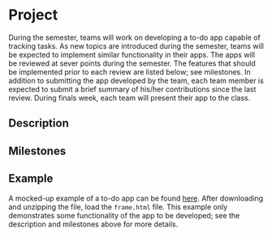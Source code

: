# Project

During the semester, teams will work on developing a to-do app capable of 
tracking tasks. As new topics are introduced during the semester, teams will be 
expected to implement similar functionality in their apps.  The apps will be 
reviewed at sever points during the semester. The features that should be 
implemented prior to each review are listed below; see milestones.  In addition 
to submitting the app developed by the team, each team member is expected to 
submit a brief summary of his/her contributions since the last review.  During 
finals week, each team will present their app to the class.

## Description

## Milestones

## Example
A mocked-up example of a to-do app can be found 
[here](project/files/todo-prototype.zip). After downloading and unzipping the 
file, load the `frame.html` file. This example only demonstrates some 
functionality of the app to be developed; see the description and milestones 
above for more details.